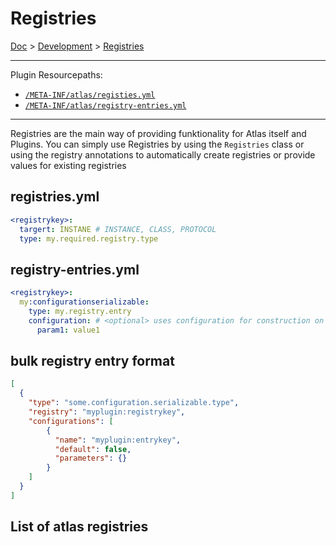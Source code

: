 # Registries

[Doc](../doc.md) > [Development](../doc.md#development) > [Registries](#registries)

---

Plugin Resourcepaths:

- [`/META-INF/atlas/registies.yml`](#registriesyml)
- [`/META-INF/atlas/registry-entries.yml`](#registry-entriesyml)

---

Registries are the main way of providing funktionality for Atlas itself and Plugins. You can simply use Registries by using the `Registries` class or using the registry annotations to automatically create registries or provide values for existing registries

## registries.yml

```yaml
<registrykey>:
  targert: INSTANE # INSTANCE, CLASS, PROTOCOL
  type: my.required.registry.type
```

## registry-entries.yml

```yaml
<registrykey>:
  my:configurationserializable:
    type: my.registry.entry 
    configuration: # <optional> uses configuration for construction on ConfigurationSerializable
      param1: value1
```

## bulk registry entry format
```json
[
  {
    "type": "some.configuration.serializable.type",
    "registry": "myplugin:registrykey",
    "configurations": [
        {
          "name": "myplugin:entrykey",
          "default": false,
          "parameters": {}
        }
    ]
  }
]
```

## List of atlas registries
